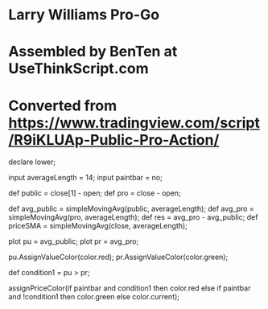 # Larry Williams Pro-Go
# Assembled by BenTen at UseThinkScript.com
# Converted from https://www.tradingview.com/script/R9iKLUAp-Public-Pro-Action/

declare lower;

input averageLength = 14;
input paintbar = no;

def public = close[1] - open;
def pro =  close - open;

def avg_public = simpleMovingAvg(public, averageLength);
def avg_pro = simpleMovingAvg(pro, averageLength);
def res = avg_pro - avg_public;
def priceSMA = simpleMovingAvg(close, averageLength);

plot pu = avg_public;
plot pr = avg_pro;

pu.AssignValueColor(color.red);
pr.AssignValueColor(color.green);

def condition1 = pu > pr;

assignPriceColor(if paintbar and condition1 then color.red else if paintbar and !condition1 then color.green else color.current);
